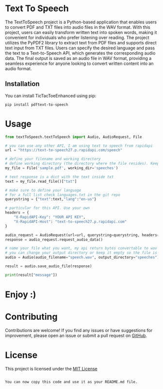 # Text To Speech

The TextToSpeech project is a Python-based application that enables users to convert PDF and TXT files into audio files in the WAV format. With this project, users can easily transform written text into spoken words, making it convenient for individuals who prefer listening over reading. The project utilizes the PyPDF2 library to extract text from PDF files and supports direct text input from TXT files. Users can specify the desired language and pass the text to a Text-to-Speech API, which generates the corresponding audio data. The final output is saved as an audio file in WAV format, providing a seamless experience for anyone looking to convert written content into an audio format.

## Installation

You can install TicTacToeEnhanced using pip:

```shell
pip install pdftext-to-speech
```
 
# Usage


```python
from textToSpeech.textToSpeech import Audio, AudioRequest, File

# you can use any other API, I am using text to speech from rapidapi
url = "https://text-to-speech27.p.rapidapi.com/speech"

# define your filename and working directory
# define working directory (the directory where the file resides). Keep empty to get the file from the same working directory
my_file = File('sample.pdf', working_dir='speeches')

# text response is a dict with the text inside txt
text = my_file.read_file()["txt"]

# make sure to define your language
# for a full list check languages.txt in the git repo
querystring = {"text":text,"lang":"en-us"}

# particular for this API. Use your own
headers = {
	"X-RapidAPI-Key": "YOUR API KEY",
	"X-RapidAPI-Host": "text-to-speech27.p.rapidapi.com"
}

audio_request = AudioRequest(url=url, querystring=querystring, headers=headers)
response = audio_request.request_audio_data()

# name your file what you want, my api return bytes convertable to wav
# you can change your output directory or keep it empty so the file is saved same as your working directory
audio = Audio(audio_filename="speech.wav", output_directory="speeches")

result = audio.save_audio_file(response)

print(result["message"])
```

# Enjoy :)

# Contributing

Contributions are welcome! If you find any issues or have suggestions for improvement, please open an issue or submit a pull request on [GitHub](https://github.com/danysrour/textToSpeech).

# License

This project is licensed under the [MIT License](https://raw.githubusercontent.com/danysrour/textToSpeech/master/LICENSE.txt)

```text

You can now copy this code and use it as your README.md file.
```
